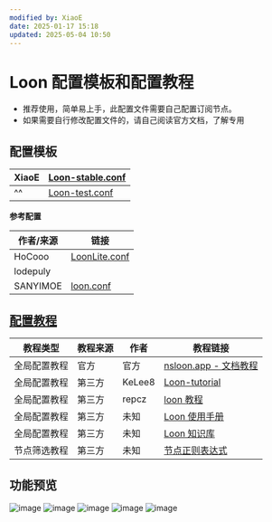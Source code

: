 ```yaml
---
modified by: XiaoE
date: 2025-01-17 15:18
updated: 2025-05-04 10:50
---
```

# Loon 配置模板和配置教程
- 推荐使用，简单易上手，此配置文件需要自己配置订阅节点。
- 如果需要自行修改配置文件的，请自己阅读官方文档，了解专用

## 配置模板

| XiaoE    | [Loon-stable.conf](https://raw.githubusercontent.com/LaolunsiG/PCR/main/Config_File/Loon/Loon-stable.conf) |
| -------- | ---------------------------------------------------------------------------------------------------------- |
| ^^       | [Loon-test.conf](https://raw.githubusercontent.com/LaolunsiG/PCR/main/Config_File/Loon/Loon-test.conf)     |

**参考配置**

| 作者/来源    | 链接                                                                                                         |
| -------- | ---------------------------------------------------------------------------------------------------------- |
| HoCooo   | [LoonLite.conf](https://github.com/HoCooo/Loon/blob/main/LoonLite.conf)                                    |
| lodepuly |                                                                                                            |
| SANYIMOE | [loon.conf](https://github.com/SANYIMOE/Quan_Shado_Conf/blob/master/conf/loon.conf)                        |

## [配置教程](https://github.com/LaolunsiG/PCR/blob/main/Agency_Wiki/%E4%BB%A3%E7%90%86%E5%B7%A5%E5%85%B7%E9%85%8D%E7%BD%AE%E6%95%99%E7%A8%8B/Loon%20%E9%85%8D%E7%BD%AE%E6%95%99%E7%A8%8B.md)

| 教程类型   | 教程来源 | 作者     | 教程链接                                                                                                                                          |
| ------ | ---- | ------ | --------------------------------------------------------------------------------------------------------------------------------------------- |
| 全局配置教程 | 官方   | 官方     | [nsloon.app - 文档教程](https://nsloon.app/docs/intro)                                                                                            |
| 全局配置教程 | 第三方  | KeLee8 | [Loon-tutorial](https://github.com/KeLee8/Loon-tutorial)                                                                                      |
| 全局配置教程 | 第三方  | repcz  | [loon 教程](https://wiki.repcz.link/loon/)                                                                                                      |
| 全局配置教程 | 第三方  | 未知     | [Loon 使用手册](https://coffee-elderberry-22b.notion.site/Loon-71747252d5054551a8cd10924064899c)                                                  |
| 全局配置教程 | 第三方  | 未知     | [Loon 知识库](https://getupnote.com/share/notes/zSn1ShBmzNYISKcTgjXE5oHMrNf2/b6047d8b-621c-44af-bfa6-a28d35bcf928)                               |
| 节点筛选教程 | 第三方  | 未知     | [节点正则表达式](https://github.com/LaolunsiG/PCR/blob/main/Agency_Wiki/%E8%8A%82%E7%82%B9%E7%9A%84%E6%AD%A3%E5%88%99%E8%A1%A8%E8%BE%BE%E5%BC%8F.md) |

## 功能预览
![image](https://github.com/LaolunsiG/PCR/blob/main/Config_File/Loon/Pictures/1.jpg?raw=true)
![image](https://github.com/LaolunsiG/PCR/blob/main/Config_File/Loon/Pictures/2.jpg?raw=true)
![image](https://github.com/LaolunsiG/PCR/blob/main/Config_File/Loon/Pictures/3.jpg?raw=true)
![image](https://github.com/LaolunsiG/PCR/blob/main/Config_File/Loon/Pictures/4.jpg?raw=true)
![image](https://github.com/LaolunsiG/PCR/blob/main/Config_File/Loon/Pictures/5.jpg?raw=true)



